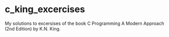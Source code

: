 # c_king_excercises
My solutions to excersises of the book C Programming A Modern Approach (2nd Edition) by K.N. King.
